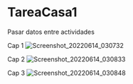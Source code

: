 # TareaCasa1
Pasar datos entre actividades

Cap 1
![Screenshot_20220614_030732](https://user-images.githubusercontent.com/87737964/173527715-c2c70187-eb2c-445d-a4a7-3575d0c87c5f.png)

Cap 2
![Screenshot_20220614_030833](https://user-images.githubusercontent.com/87737964/173527773-6691f7e5-8b44-4cb1-8ddb-c385f0c89919.png)

Cap 3
![Screenshot_20220614_030848](https://user-images.githubusercontent.com/87737964/173527816-1baacaad-2cdb-4d8c-b1e4-4a0652a969a8.png)
